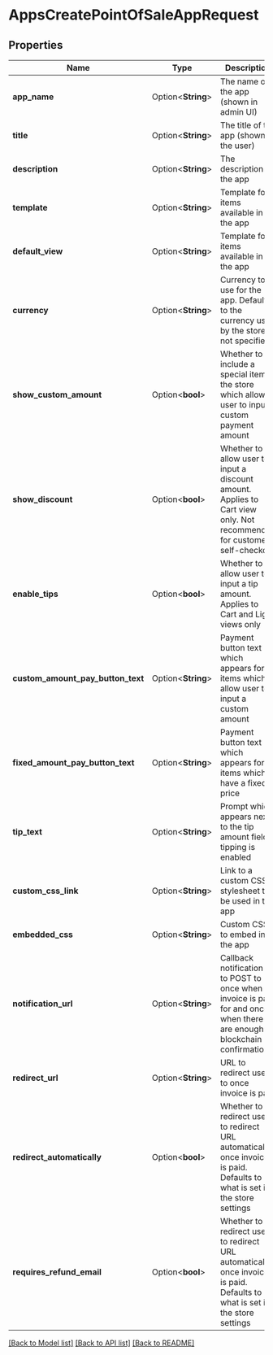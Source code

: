 # AppsCreatePointOfSaleAppRequest

## Properties

Name | Type | Description | Notes
------------ | ------------- | ------------- | -------------
**app_name** | Option<**String**> | The name of the app (shown in admin UI) | [optional]
**title** | Option<**String**> | The title of the app (shown to the user) | [optional]
**description** | Option<**String**> | The description of the app | [optional]
**template** | Option<**String**> | Template for items available in the app | [optional]
**default_view** | Option<**String**> | Template for items available in the app | [optional]
**currency** | Option<**String**> | Currency to use for the app. Defaults to the currency used by the store if not specified | [optional]
**show_custom_amount** | Option<**bool**> | Whether to include a special item in the store which allows user to input a custom payment amount | [optional][default to true]
**show_discount** | Option<**bool**> | Whether to allow user to input a discount amount. Applies to Cart view only. Not recommended for customer self-checkout | [optional][default to true]
**enable_tips** | Option<**bool**> | Whether to allow user to input a tip amount. Applies to Cart and Light views only | [optional][default to true]
**custom_amount_pay_button_text** | Option<**String**> | Payment button text which appears for items which allow user to input a custom amount | [optional][default to Pay]
**fixed_amount_pay_button_text** | Option<**String**> | Payment button text which appears for items which have a fixed price | [optional][default to Buy for {PRICE_HERE}]
**tip_text** | Option<**String**> | Prompt which appears next to the tip amount field if tipping is enabled | [optional][default to Do you want to leave a tip?]
**custom_css_link** | Option<**String**> | Link to a custom CSS stylesheet to be used in the app | [optional]
**embedded_css** | Option<**String**> | Custom CSS to embed into the app | [optional]
**notification_url** | Option<**String**> | Callback notification url to POST to once when invoice is paid for and once when there are enough blockchain confirmations | [optional]
**redirect_url** | Option<**String**> | URL to redirect user to once invoice is paid | [optional]
**redirect_automatically** | Option<**bool**> | Whether to redirect user to redirect URL automatically once invoice is paid. Defaults to what is set in the store settings | [optional]
**requires_refund_email** | Option<**bool**> | Whether to redirect user to redirect URL automatically once invoice is paid. Defaults to what is set in the store settings | [optional]

[[Back to Model list]](../README.md#documentation-for-models) [[Back to API list]](../README.md#documentation-for-api-endpoints) [[Back to README]](../README.md)


